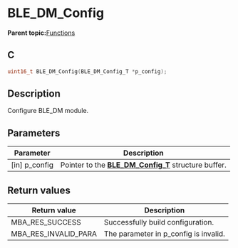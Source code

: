 # BLE\_DM\_Config

**Parent topic:**[Functions](GUID-6AC7354D-DE77-48C5-8724-3DCC98A65C57.md)

## C

```c
uint16_t BLE_DM_Config(BLE_DM_Config_T *p_config);
```

## Description

Configure BLE\_DM module.

## Parameters

|Parameter|Description|
|---------|-----------|
|\[in\] p\_config|Pointer to the **[BLE\_DM\_Config\_T](GUID-22957034-8605-4D1E-9DFA-20215807A2E3.md)** structure buffer.|

## Return values

|Return value|Description|
|------------|-----------|
|MBA\_RES\_SUCCESS|Successfully build configuration.|
|MBA\_RES\_INVALID\_PARA|The parameter in p\_config is invalid.|

